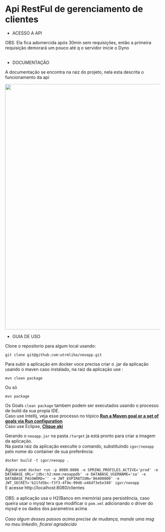 # Api RestFul de gerenciamento de clientes
 - ACESSO A API

OBS: Ela fica adomercida após 30min sem requisições, então a primeira requisição demorará um pouco até q o servidor inicie o Dyno<br /><br />

 - DOCUMENTAÇÃO

A documentação se encontra na raiz do projeto, nela esta descrita o funcionamento da api
<p align=center><img src="https://uploaddeimagens.com.br/images/003/625/529/full/imagem_2022-01-11_235948.png?1641956390" width = 800/></p>

- GUIA DE USO

Clone o repositorio para algum local usando:
```git
git clone git@github.com:utrmliha/neoapp.git
```
Para subir a aplicação em docker voce precisa criar o .jar da aplicação usando o maven caso instalado, na raiz da aplicação use :
```
mvn clean package
```
Ou só 
```
mvn package
```
Os Goals ```clean package``` tambem podem ser executados usando o processo de build da sua propia IDE.<br />
Caso use Intellij, veja esse processo no tópico <b>[Run a Maven goal or a set of goals via Run configuration](https://www.jetbrains.com/help/idea/work-with-maven-goals.html#trigger_goal)</b> <br />
Caso use Eclipse, <b>[Clique aki](https://kkjavatutorials.com/how-to-create-a-runnable-jar-file-with-maven/)</b>

Gerando o ```neoapp.jar``` na pasta ```/target``` ja está pronto para criar a imagem da aplicação.<br />
Na pasta raiz da aplicação execulte o comando, substituindo ```igor/neoapp``` pelo nome do container de sua preferência:
```
docker build -t igor/neoapp .
```
Agora use: 
```docker run -p 8080:8080 -e SPRING_PROFILES_ACTIVE='prod' -e DATABASE_URL='jdbc:h2:mem:neoappdb' -e DATABASE_USERNAME='sa' -e DATABASE_PASSWORD='' -e JWT_EXPIRATION='86400000' -e JWT_SECRET='b21fd5bc-f3f3-4f9e-99d6-e46df3e5e340' igor/neoapp``` <br />
E acesse http://localhost:8080/clientes
<br /><br />
OBS: a aplicação usa o H2(Banco em memória) para persistência, caso queira usar o mysql tera que modificar o ```pom.xml``` adicionando o driver do mysql e os dados dos parametros acima<br /><br />
<i>Caso algum desses passos acima precise de mudança, mande uma msg no meu linkedin, ficarei agradecido</i>
